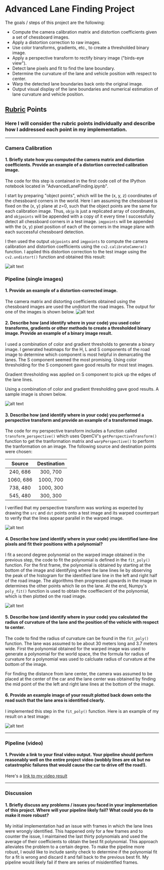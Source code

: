 # **Advanced Lane Finding Project**

The goals / steps of this project are the following:

* Compute the camera calibration matrix and distortion coefficients given a set of chessboard images.
* Apply a distortion correction to raw images.
* Use color transforms, gradients, etc., to create a thresholded binary image.
* Apply a perspective transform to rectify binary image ("birds-eye view").
* Detect lane pixels and fit to find the lane boundary.
* Determine the curvature of the lane and vehicle position with respect to center.
* Warp the detected lane boundaries back onto the original image.
* Output visual display of the lane boundaries and numerical estimation of lane curvature and vehicle position.

[//]: # (Image References)

[image1]: ./output/undistorted_image.jpeg "Undistorted"
[image2]: ./output/undistorted_road_image.jpeg "Road Transformed"
[image3]: ./output/binary_combo.jpeg "Binary Example"
[image4]: ./output/warped_straight_lines.jpeg "Warp Example"
[image5]: ./output/fit_lines.jpeg "Fit Visual"
[image6]: ./output/example_output.jpeg "Output"
[video1]: ./output/project_video.mp4 "Video"

## [Rubric](https://review.udacity.com/#!/rubrics/571/view) Points
### Here I will consider the rubric points individually and describe how I addressed each point in my implementation.  

---

### Camera Calibration

#### 1. Briefly state how you computed the camera matrix and distortion coefficients. Provide an example of a distortion corrected calibration image.

The code for this step is contained in the first code cell of the IPython notebook located in "AdvancedLaneFinding.ipynb".

I start by preparing "object points", which will be the (x, y, z) coordinates of the chessboard corners in the world. Here I am assuming the chessboard is fixed on the (x, y) plane at z=0, such that the object points are the same for each calibration image.  Thus, `objp` is just a replicated array of coordinates, and `objpoints` will be appended with a copy of it every time I successfully detect all chessboard corners in a test image.  `imgpoints` will be appended with the (x, y) pixel position of each of the corners in the image plane with each successful chessboard detection.  

I then used the output `objpoints` and `imgpoints` to compute the camera calibration and distortion coefficients using the `cv2.calibrateCamera()` function.  I applied this distortion correction to the test image using the `cv2.undistort()` function and obtained this result: 

![alt text][image1]

### Pipeline (single images)

#### 1. Provide an example of a distortion-corrected image.
The camera matrix and distorting coefficients obtained using the chessboard images are used the undistort the road images. The output for one of the images is shown below.
![alt text][image2]

#### 2. Describe how (and identify where in your code) you used color transforms, gradients or other methods to create a thresholded binary image.  Provide an example of a binary image result.
I used a combination of color and gradient thresholds to generate a binary image. I generated heatmaps for the H, L and S components of the road image to determine which component is most helpful in demarcating the lanes. The S component seemed the most promising. Using color thresholding for the S component gave good results for most test images.

Gradient thresholding was applied on S component to pick up the edges of the lane lines.

Using a combination of color and gradient thresholding gave good results. A sample image is shown below.

![alt text][image3]

#### 3. Describe how (and identify where in your code) you performed a perspective transform and provide an example of a transformed image.

The code for my perspective transform includes a function called `transform_perspective()` which uses OpenCV's `getPerspectiveTransform()` function to get the tranformation matrix and `warpPerspective()` to perform the tranformation on an image. The following source and destination points were chosen:

| Source        | Destination   | 
|:-------------:|:-------------:| 
| 240, 686      | 300, 700        | 
| 1060, 686      | 1000, 700      |
| 738, 480      | 1000, 300        |
| 545, 480     | 300, 300      |

I verified that my perspective transform was working as expected by drawing the `src` and `dst` points onto a test image and its warped counterpart to verify that the lines appear parallel in the warped image.

![alt text][image4]

#### 4. Describe how (and identify where in your code) you identified lane-line pixels and fit their positions with a polynomial?

I fit a second degree polynomial on the warped image obtained in the previous step, the code to fit the polynomial is defined in the `fit_poly()` function. For the first frame, the polynomial is obtained by starting at the bottom of the image and identifying where the lane lines lie by observing the peak of the histogram for the identified lane line in the left and right half of the road image. The algorithms then progressed upwards in the image in determines the other points which lie on the lane. At the end, Numpy's `poly_fit()` function is used to obtain the coeffiecient of the polynomial, which is then plotted on the road image.

![alt text][image5]

#### 5. Describe how (and identify where in your code) you calculated the radius of curvature of the lane and the position of the vehicle with respect to center.

The code to find the radius of curvature can be found in the `fit_poly()` function. The lane was assumed to be about 30 meters long and 3.7 meters wide. First the polynomial obtained for the warped image was used to generate a polynomial for the world space, the the formula for radius of curvature for a polynomial was used to calcluate radius of curvature at the bottom of the image.

For finding the distance from lane center, the camera was assumed to be placed at the center of the car and the lane center was obtained by finding the mid point of the the left and right lane lines at the bottom of the image.

#### 6. Provide an example image of your result plotted back down onto the road such that the lane area is identified clearly.

I implemented this step in the `fit_poly()` function.  Here is an example of my result on a test image:

![alt text][image6]

---

### Pipeline (video)

#### 1. Provide a link to your final video output.  Your pipeline should perform reasonably well on the entire project video (wobbly lines are ok but no catastrophic failures that would cause the car to drive off the road!).

Here's a [link to my video result](./project_video_output.mp4)

---

### Discussion

#### 1. Briefly discuss any problems / issues you faced in your implementation of this project.  Where will your pipeline likely fail?  What could you do to make it more robust?

My initial implementation had an issue with frames in which the lane lines were wrongly identified. This happened only for a few frames and to counter the issue, I maintained the last thirty polynomials and used the average of their coefficients to obtain the best fit polynomial. This approach alleviates the problem to a certain degree. To make the pipeline more robust, I would like to include sanity check to determine if the polynomial fit for a fit is wrong and discard it and fall back to the previous best fit. My pipeline would likely fail if there are series of misidentified frames.
